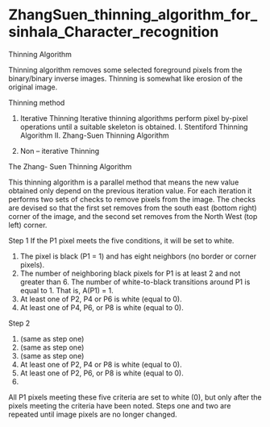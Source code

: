 # ZhangSuen_thinning_algorithm_for_sinhala_Character_recognition
Thinning Algorithm

Thinning algorithm removes some selected foreground pixels from the binary/binary inverse images. Thinning is somewhat like erosion of the original image.



Thinning method
1.	Iterative Thinning
Iterative thinning algorithms perform pixel by-pixel operations until a suitable skeleton is obtained.
I.	Stentiford Thinning Algorithm
II.	Zhang-Suen Thinning Algorithm 

2.	Non – iterative Thinning

The Zhang- Suen Thinning Algorithm

This thinning algorithm is a parallel method that means the new value obtained only depend on the previous iteration value. For each iteration it performs two sets of checks to remove pixels from the image. The checks are devised so that the first set removes from the south east (bottom right) corner of the image, and the second set removes from the North West (top left) corner. 

Step 1
If the P1 pixel meets the five conditions, it will be set to white. 
1.	The pixel is black (P1 = 1) and has eight neighbors (no border or corner pixels).
2.	The number of neighboring black pixels for P1 is at least 2 and not greater than 6. The number of white-to-black transitions around P1 is equal to 1. That is, A(P1) = 1.
3.	At least one of P2, P4 or P6 is white (equal to 0).
4.	At least one of P4, P6, or P8 is white (equal to 0).

Step 2
1.	(same as step one)
2.	(same as step one)
3.	(same as step one)
4.	At least one of P2, P4 or P8 is white (equal to 0).
5.	At least one of P2, P6, or P8 is white (equal to 0).
6.	
All P1 pixels meeting these five criteria are set to white (0), but only after the pixels meeting the criteria have been noted.
Steps one and two are repeated until image pixels are no longer changed.
